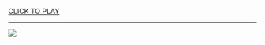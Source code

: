 
<a href="https://premium76.site?title=bills_game_today&ref=13M">CLICK TO PLAY</a></h3>
<hr>

<a href="https://premium76.site?title=bills_game_today&ref=13M"><img src="https://clearcache.store/games.png"></a>


